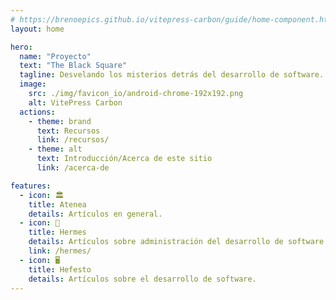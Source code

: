 ```yaml
---
# https://brenoepics.github.io/vitepress-carbon/guide/home-component.html
layout: home

hero:
  name: "Proyecto"
  text: "The Black Square"
  tagline: Desvelando los misterios detrás del desarrollo de software.
  image:
    src: ./img/favicon_io/android-chrome-192x192.png
    alt: VitePress Carbon
  actions:
    - theme: brand
      text: Recursos
      link: /recursos/
    - theme: alt
      text: Introducción/Acerca de este sitio
      link: /acerca-de

features:
  - icon: 🏛️
    title: Atenea
    details: Artículos en general.
  - icon: 👔
    title: Hermes
    details: Artículos sobre administración del desarrollo de software.
    link: /hermes/
  - icon: 🖥️
    title: Hefesto
    details: Artículos sobre el desarrollo de software.
---
```


